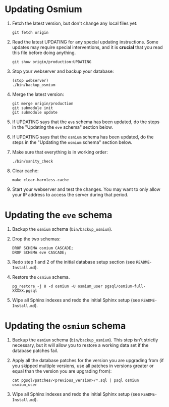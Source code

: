 Updating Osmium
===============

1. Fetch the latest version, but don't change any local files yet:

   ~~~~
   git fetch origin
   ~~~~

2. Read the latest UPDATING for any special updating
   instructions. Some updates may require special interventions, and
   it is **crucial** that you read this file before doing anything.

   ~~~~
   git show origin/production:UPDATING
   ~~~~

3. Stop your webserver and backup your database:

   ~~~~
   (stop webserver)
   ./bin/backup_osmium
   ~~~~

4. Merge the latest version:

   ~~~~
   git merge origin/production
   git submodule init
   git submodule update
   ~~~~

5. If UPDATING says that the `eve` schema has been updated, do the
   steps in the "Updating the `eve` schema" section below.

6. If UPDATING says that the `osmium` schema has been updated, do the
   steps in the "Updating the `osmium` schema" section below.

7. Make sure that everything is in working order:

   ~~~~
   ./bin/sanity_check
   ~~~~

8. Clear cache:

   ~~~~
   make clear-harmless-cache
   ~~~~

9. Start your webserver and test the changes. You may want to only
   allow your IP address to access the server during that period.

Updating the `eve` schema
=========================

1. Backup the `osmium` schema (`bin/backup_osmium`).

2. Drop the two schemas:

   ~~~~
   DROP SCHEMA osmium CASCADE;
   DROP SCHEMA eve CASCADE;
   ~~~~

3. Redo step 1 and 2 of the initial database setup section (see
   `README-Install.md`).

4. Restore the `osmium` schema.

   ~~~~
   pg_restore -j 8 -d osmium -U osmium_user pgsql/osmium-full-XXXXX.pgsql
   ~~~~

5. Wipe all Sphinx indexes and redo the initial Sphinx setup (see
   `README-Install.md`).

Updating the `osmium` schema
============================

1. Backup the `osmium` schema (`bin/backup_osmium`). This step isn't
   strictly necessary, but it will allow you to restore a working data
   set if the database patches fail.

2. Apply all the database patches for the version you are upgrading
   from (if you skipped multiple versions, use all patches in versions
   greater or equal than the version you are upgrading from):

   ~~~~
   cat pgsql/patches/<previous_version>/*.sql | psql osmium osmium_user
   ~~~~

3. Wipe all Sphinx indexes and redo the initial Sphinx setup (see
   `README-Install.md`).
